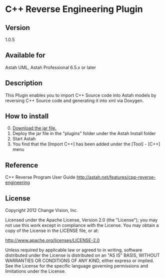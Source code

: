 C++ Reverse Engineering Plugin
=============================

Version
------------
1.0.5

Available for
------------
Astah UML, Astah Professional 6.5.x or later

Description
------------
This Plugin enables you to import C++ Source code into Astah models by
reversing C++ Source code and generating it into xml via Doxygen.

How to install
------------
0. [Download the jar file.](http://astah.change-vision.com/plugins/cplusreverse/1.0.5.html)
1. Deploy the jar file in the "plugins" folder under the Astah Install folder
2. Start Astah
3. You find that the [Import C++] has been added under the [Tool] - [C++] menu

Reference
------------
C++ Reverse Program User Guide
http://astah.net/features/cpp-reverse-engineering


License
------------
Copyright 2012 Change Vision, Inc.

Licensed under the Apache License, Version 2.0 (the "License");
you may not use this work except in compliance with the License.
You may obtain a copy of the License in the LICENSE file, or at:

   <http://www.apache.org/licenses/LICENSE-2.0>

Unless required by applicable law or agreed to in writing, software
distributed under the License is distributed on an "AS IS" BASIS,
WITHOUT WARRANTIES OR CONDITIONS OF ANY KIND, either express or implied.
See the License for the specific language governing permissions and
limitations under the License.


